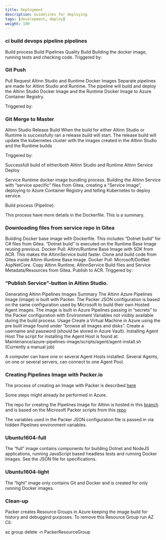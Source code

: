 ```yaml
---
title: Deployment
description: Guidelines for deploying
tags: [development, deploy]
weight: 100
---
```


### ci build devops pipeline pipelines
Build process
Build Pipelines
Quality Build
Building the docker image, running tests and checking code.
Triggered by:

### Git Push
Pull Request
Altinn Studio and Runtime Docker Images
Separate pipelines are made for Altinn Studio and Runtime. The pipeline will build and deploy the Altinn Studio Docker Image and the Runtime Docker Image to Azure Container Registry.

Triggered by:

### Git Merge to Master
Altinn Studio Release Build
When the build for either Altinn Studio or Runtime is successfully ran a release build will start. The release build will update the kubernetes cluster with the images created in the Altinn Studio and the Runtime builds

Triggered by:

Successfull build of either/both Altinn Studio and Runtime
Altinn Service Deploy

Service Runtime docker image bundling process.
Building the Altinn Service with “service specific” files from Gitea, creating a “Service Image”, deploying to Azure Container Registry and telling Kubernetes to deploy service.

Build process (Pipeline):

This process have more details in the Dockerfile. This is a summary.

### Downloading files from service repo in Gitea
Building Docker base image with Dockerfile. This includes “Dotnet build” for C\# files from Gitea. “Dotnet build” is executed on the Runtime Base Image reusing previous.
Docker Pull: Altinn/Runtime Base Image with SDK from ACR. This makes the AltinnService build faster.
Clone and build code from Gitea inside Altinn-Runtime Base Image.
Docker Pull: Microsoft/DotNet AspNetCore.
Copy Altinn Runtime, AltinnService Build files and Service Metadata/Resources from Gitea.
Publish to ACR.
Triggered by:

### “Publish Service”-button in Altinn Studio.
Generating Altinn Pipelines Images
Summary
The Altinn Azure Pipelines Image (image) is built with Packer. The Packer JSON configuration is based on the same configuration used by Microsoft to build their own Hosted Agent images.
The image is built in Azure Pipelines passing in “secrets” to the Packer configuration with Environment Variables not visibly available during the build process.
Usage
Create a Virtual Machine in Azure using the pre built image found under “browse all images and disks”.
Create a username and password (should be stored in Azure Vault).
Installing Agent Host
The script for installing the Agent Host is found at: Maintenance/azure-pipelines-image/scripts/agent/agent-install.sh (Currently a manual job)

A computer can have one or several Agent Hosts installed. Several Agents, on one or several servers, can connect to one Agent Pool.

### Creating Pipelines Image with Packer.io
The process of creating an Image with Packer is described [here](https://docs.microsoft.com/en-us/azure/virtual-machines/linux/build-image-with-packer)

Some steps might already be performed in Azure.

The repo for creating the Pipelines Image for Altinn is hosted in this [branch](https://github.com/Altinn/altinn-studio/tree/Maintenance/azure-pipelines-image) and is based on the Microsoft Packer scripts from this [repo](https://github.com/Microsoft/azure-pipelines-image-generation)

The variables used in the Packer JSON configuration file is passed in via hidden Pipelines environment variables.

### Ubuntu1604-full
The “full” image contains components for building Dotnet and NodeJS applications, running JavaScript based headless tests and running Docker Images. See the JSON file for specifications.

### Ubuntu1604-light
The “light” image only contains Git and Docker and is created for only running Docker images.

### Clean-up
Packer creates Resource Groups in Azure keeping the image build for history and debuggind purposes. To remove this Resource Group run AZ Cli:

az group delete -n PackerResourceGroup
